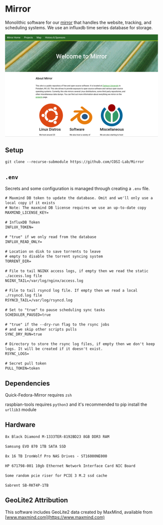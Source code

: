 # Mirror

Monolithic software for our [mirror](https://mirror.clarkson.edu) that handles the website, tracking, and scheduling systems. We use an influxdb time series database for storage.

![preview](./preview.png)

## Setup

```cli
git clone --recurse-submodule https://github.com/COSI-Lab/Mirror
```

## `.env`

Secrets and some configuration is managed through creating a `.env` file.

```text
# Maxmind DB token to update the database. Omit and we'll only use a local copy if it exists
# Note: The maxmind DB license requires we use an up-to-date copy
MAXMIND_LICENSE_KEY=

# InfluxDB Token
INFLUX_TOKEN=

# "true" if we only read from the database
INFLUX_READ_ONLY=

# Location on disk to save torrents to leave
# empty to disable the torrent syncing system
TORRENT_DIR=

# File to tail NGINX access logs, if empty then we read the static ./access.log file
NGINX_TAIL=/var/log/nginx/access.log

# File to tail rsyncd log file. If empty then we read a local ./rsyncd.log file
RSYNCD_TAIL=/var/log/rsyncd.log

# Set to "true" to pause scheduling sync tasks
SCHEDULER_PAUSED=true

# "true" if the --dry-run flag to the rsync jobs
# and we skip other scripts pulls
SYNC_DRY_RUN=true

# Directory to store the rsync log files, if empty then we don't keep logs. It will be created if it doesn't exist.
RSYNC_LOGS=

# Secret pull token
PULL_TOKEN=token
```

## Dependencies

Quick-Fedora-Mirror requires `zsh`

raspbian-tools requires `python3` and it's recommended to pip install the `urllib3` module

## Hardware

```text
8x Black Diamond M-1333TER-8192BD23 8GB DDR3 RAM

Samsung EVO 870 1TB SATA SSD

8x 16 TB IronWolf Pro NAS Drives - ST16000NE000

HP 671798-001 10gb Ethernet Network Interface Card NIC Board

Some random pcie riser for PCIE 3 M.2 ssd cache

Sabrent SB-RKT4P-1TB
```

## GeoLite2 Attribution

This software includes GeoLite2 data created by MaxMind, available from [www.maxmind.com](https://www.maxmind.com)
